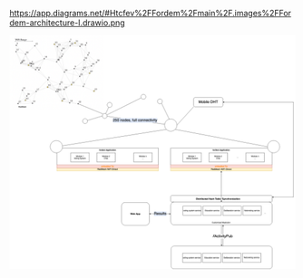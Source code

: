 https://app.diagrams.net/#Htcfev%2FFordem%2Fmain%2F.images%2FFordem-architecture-I.drawio.png

![Alt](./Fordem-architecture-I.drawio.png)
